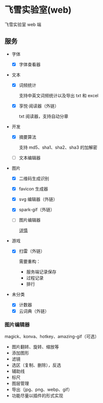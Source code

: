 # 飞雪实验室(web)

飞雪实验室 web 端

## 服务

- 字体
  - [x] 字体查看器
- 文本

  - [x] 词频统计

    支持中英文词频统计以及导出 txt 和 excel

  - [x] 享悦·阅读器（外链）

    txt 阅读器，支持自动分章

- 开发

  - [x] 摘要算法

    支持 md5、sha1、sha2、sha3 的加解密

  - [ ] 文本编辑器

- 图片

  - [x] 二维码生成识别
  - [x] favicon 生成器
  - [x] svg 编辑器（外链）
  - [x] spark-gif（外链）
  - [ ] 图片编辑器

    [详情](#图片编辑器)

- 游戏

  - [x] 扫雷（外链）

    需要重构：

    - 服务端记录保存
    - 过程记录
    - 排行

- 未分类
  - [x] 计数器
  - [x] 云词典（外链）

### 图片编辑器

magick、konva、hotkey、amazing-gif（可选）

- 图片翻转、旋转、缩放等
- 添加图形
- 滤镜
- 选区（复制、删除），反选
- 辅助线
- 标尺
- 图层管理
- 导出（jpg、png、webp、gif）
- 功能尽量以插件的形式实现
